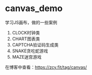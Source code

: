 # canvas_demo
学习JS画布，做的一些案例

1. CLOCK时钟类
2. CHART图表类
3. CAPTCHA验证码生成类
4. SNAKE贪吃蛇游戏
5. MAZE迷宫游戏

在博客中查看：https://zcy.fit/tag/canvas/
